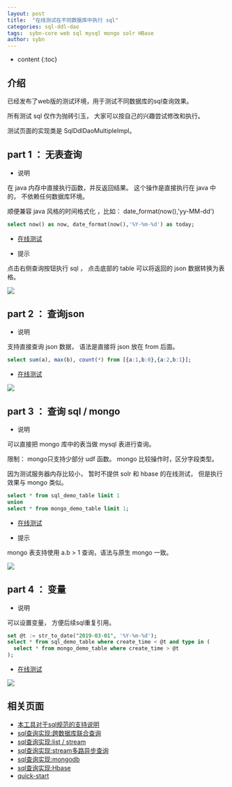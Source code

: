 ```yaml
---
layout: post
title:  "在线测试在不同数据库中执行 sql"
categories: sql-ddl-dao
tags:  sybn-core web sql mysql mongo solr HBase
author: sybn
---
```


* content
{:toc}

## 介绍

已经发布了web版的测试环境，用于测试不同数据库的sql查询效果。

所有测试 sql 仅作为抛砖引玉， 大家可以按自己的兴趣尝试修改和执行。

测试页面的实现类是 SqlDdlDaoMultipleImpl。






## part 1 ： 无表查询

* 说明

在 java 内存中直接执行函数，并反返回结果。 这个操作是直接执行在 java 中的， 不依赖任何数据库环境。

顺便兼容 java 风格的时间格式化 ，比如： date_format(now(),'yy-MM-dd')

```sql
select now() as now, date_format(now(),'%Y-%m-%d') as today;
```

- [在线测试](http://java.linpengfei.cn:8081/dw-api-sql/sql_frame.html?sql=select%20now()%20as%20now%2C%20date_format(now()%2C%27%25Y-%25m-%25d%27)%20as%20today%3B)


* 提示

点击右侧查询按钮执行 sql ， 点击底部的 table 可以将返回的 json 数据转换为表格。

![]({{site.baseurl}}/images/api_sql_table.png)


## part 2 ： 查询json

* 说明

支持直接查询 json 数据， 语法是直接将 json 放在 from 后面。 

```sql
select sum(a), max(b), count(*) from [{a:1,b:0},{a:2,b:1}];
```

- [在线测试](http://java.linpengfei.cn:8081/dw-api-sql/sql_frame.html?sql=select%20sum(a)%2C%20max(b)%2C%20count(*)%20from%20%5B%7Ba%3A1%2Cb%3A0%7D%2C%7Ba%3A2%2Cb%3A1%7D%5D%3B)


![]({{site.baseurl}}/images/api_sql_table_2.png)

## part 3 ： 查询 sql / mongo

* 说明

可以直接把 mongo 库中的表当做 mysql 表进行查询。

限制： mongo只支持少部分 udf 函数。 mongo 比较操作时，区分字段类型。

因为测试服务器内存比较小， 暂时不提供 solr 和 hbase 的在线测试， 但是执行效果与 mongo 类似。

```sql
select * from sql_demo_table limit 1
union
select * from mongo_demo_table limit 1;
```

- [在线测试](http://java.linpengfei.cn:8081/dw-api-sql/sql_frame.html?sql=select%20*%20from%20sql_demo_table%20limit%201%20%0D%0Aunion%20%0D%0Aselect%20*%20from%20mongo_demo_table%20limit%201%3B)


* 提示

mongo 表支持使用 a.b > 1 查询，语法与原生 mongo 一致。 

![]({{site.baseurl}}/images/api_sql_table_3.png)

## part 4 ： 变量

* 说明

可以设置变量， 方便后续sql重复引用。

```sql
set @t := str_to_date("2019-03-01", '%Y-%m-%d');
select * from sql_demo_table where create_time < @t and type in (
  select * from mongo_demo_table where create_time > @t
);
```

- [在线测试](http://java.linpengfei.cn:8081/dw-api-sql/sql_frame.html?sql=set%20%40t%20%3A%3D%20str_to_date("2019-03-01"%2C%20%27%25Y-%25m-%25d%27)%3B%0D%0Aselect%20*%20from%20sql_demo_table%20where%20create_time%20<%20%40t%20and%20type%20in%20(%0D%0A%20%20select%20type%20from%20mongo_demo_table%20where%20create_time%20>%20%40t%0D%0A))

![]({{site.baseurl}}/images/api_sql_table_3.png)

## 相关页面
- [本工具对于sql规范的支持说明]({{site.baseurl}}/2019/06/06/sql-standard/)
- [sql查询实现:跨数据库联合查询]({{site.baseurl}}/2018/12/20/sybn-dao-multiple-impl/)
- [sql查询实现:list / stream]({{site.baseurl}}/2018/09/13/datas-sql-ddl-engine/)
- [sql查询实现:stream多路异步查询]({{site.baseurl}}/2018/10/15/sql_ddl_dao_stream_async_impl/)
- [sql查询实现:mongodb]({{site.baseurl}}/2018/09/17/mongo-dao-by-sql/)
- [sql查询实现:Hbase]({{site.baseurl}}/2019/05/16/hbase-dao/)
- [quick-start]({{site.baseurl}}/2019/07/25/quick-start/)